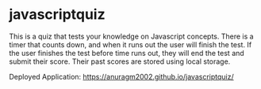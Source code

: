 # javascriptquiz

This is a quiz that tests your knowledge on Javascript concepts.
There is a timer that counts down, and when it runs out the user will finish the test.
If the user finishes the test before time runs out, they will end the test and submit their score.
Their past scores are stored using local storage. 

Deployed Application: https://anuragm2002.github.io/javascriptquiz/
